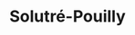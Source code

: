 ---
guid: "c0d243743dc6"
title: "Solutré-Pouilly"
latlng: "46.298569, 4.718348"
videoId: "NdLv2XO9v6M" 
---